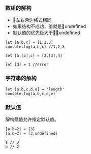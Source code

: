 ### 数组的解构
- 左右两边格式相同
- 如果结构不成功，值就是undefined
- 默认值的优先级大于undefined
```
let [a,b,c] = [1,2,3]
console.log(a,b,c) //1,2,3

let [a,[b],c] = [2,[3],4]

let [d] = 1 //error

```
###  字符串的解构
```
let [a,b,c,d,e] = 'length'
console.log(a,b,c,d,e)

```

### 默认值
解构赋值允许指定默认值。
```
[a,b=2] = [3]
[a,b=2] = [3,undefined]

a // 3
b // 2

```
